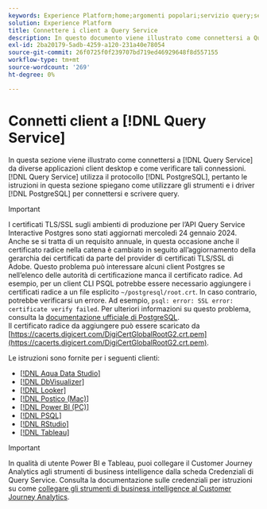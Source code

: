 ```yaml
---
keywords: Experience Platform;home;argomenti popolari;servizio query;servizio query;connettere;connettersi al servizio query;aqua data studio;Aqua Data Studio;Looker;looker;Postico;postico;postico;Power BI;power bi;psql;rstudio;PSQL;RStudio;Tableau;tableau;
solution: Experience Platform
title: Connettere i client a Query Service
description: In questo documento viene illustrato come connettersi a Query Service da diverse applicazioni client desktop e come verificare tali connessioni.
exl-id: 2ba20179-5adb-4259-a120-231a40e78054
source-git-commit: 26f0725f0f239707bd719ed46929648f8d557155
workflow-type: tm+mt
source-wordcount: '269'
ht-degree: 0%

---
```


# Connetti client a [!DNL Query Service]

In questa sezione viene illustrato come connettersi a [!DNL Query Service] da diverse applicazioni client desktop e come verificare tali connessioni. [!DNL Query Service] utilizza il protocollo [!DNL PostgreSQL], pertanto le istruzioni in questa sezione spiegano come utilizzare gli strumenti e i driver [!DNL PostgreSQL] per connettersi e scrivere query.

>[!IMPORTANT]
>
>I certificati TLS/SSL sugli ambienti di produzione per l’API Query Service Interactive Postgres sono stati aggiornati mercoledì 24 gennaio 2024.<br>Anche se si tratta di un requisito annuale, in questa occasione anche il certificato radice nella catena è cambiato in seguito all’aggiornamento della gerarchia dei certificati da parte del provider di certificati TLS/SSL di Adobe. Questo problema può interessare alcuni client Postgres se nell’elenco delle autorità di certificazione manca il certificato radice. Ad esempio, per un client CLI PSQL potrebbe essere necessario aggiungere i certificati radice a un file esplicito `~/postgresql/root.crt`. In caso contrario, potrebbe verificarsi un errore. Ad esempio, `psql: error: SSL error: certificate verify failed`. Per ulteriori informazioni su questo problema, consulta la [documentazione ufficiale di PostgreSQL](https://www.postgresql.org/docs/current/libpq-ssl.html#LIBQ-SSL-CERTIFICATES).<br>Il certificato radice da aggiungere può essere scaricato da [https://cacerts.digicert.com/DigiCertGlobalRootG2.crt.pem](https://cacerts.digicert.com/DigiCertGlobalRootG2.crt.pem).

Le istruzioni sono fornite per i seguenti clienti:

- [[!DNL Aqua Data Studio]](./aqua-data-studio.md)
- [[!DNL DbVisualizer]](./dbvisulaizer.md)
- [[!DNL Looker]](./looker.md)
- [[!DNL Postico (Mac)]](./postico.md)
- [[!DNL Power BI (PC)]](./power-bi.md)
- [[!DNL PSQL]](./psql.md)
- [[!DNL RStudio]](./rstudio.md)
- [[!DNL Tableau]](./tableau.md)

>[!IMPORTANT]
>
>In qualità di utente Power BI e Tableau, puoi collegare il Customer Journey Analytics agli strumenti di business intelligence dalla scheda Credenziali di Query Service. Consulta la documentazione sulle credenziali per istruzioni su come [collegare gli strumenti di business intelligence al Customer Journey Analytics](../ui/credentials.md#connect-to-customer-journey-analytics).
